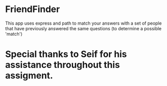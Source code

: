 # FriendFinder

This app uses express and path to match your answers with a set of people that have previously answered the same questions (to determine a possible 'match')

# Special thanks to Seif for his assistance throughout this assigment.